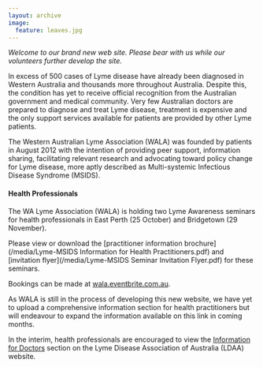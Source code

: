 ```yaml
---
layout: archive
image:
  feature: leaves.jpg
---
```


<div class="mission" markdown="1">

*Welcome to our brand new web site.  Please bear with us while our volunteers further develop the site.*
  
In excess of 500 cases of Lyme disease have already been diagnosed in Western Australia and thousands more throughout Australia. Despite this, the condition has yet to receive official recognition from the Australian government and medical community.   Very few Australian doctors are prepared to diagnose and treat Lyme disease, treatment is expensive and the only support services available for patients are provided by other Lyme patients.
  
The Western Australian Lyme Association (WALA) was founded by patients in August 2012 with the intention of providing peer support, information sharing, facilitating relevant research and advocating toward policy change for Lyme disease, more aptly described as Multi-systemic Infectious Disease Syndrome (MSIDS).

#### Health Professionals

The WA Lyme Association (WALA) is holding two Lyme Awareness seminars for health professionals in East Perth (25 October) and Bridgetown (29 November). 

Please view or download the [practitioner information brochure](/media/Lyme-MSIDS Information for Health Practitioners.pdf) and [invitation flyer](/media/Lyme-MSIDS Seminar Invitation Flyer.pdf) for these seminars.

Bookings can be made at [wala.eventbrite.com.au](http://wala.eventbrite.com.au).

As WALA is still in the process of developing this new website, we have yet to upload a comprehensive information section for health practitioners but will endeavour to expand the information available on this link in coming months.

In the interim, health professionals are encouraged to view the [Information for Doctors](http://www.lymedisease.org.au/for-doctors/) section on the Lyme Disease Association of Australia (LDAA) website. 

</div>
